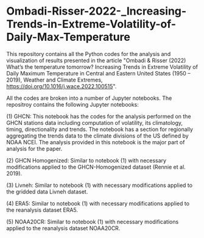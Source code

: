 # Ombadi-Risser-2022-_Increasing-Trends-in-Extreme-Volatility-of-Daily-Max-Temperature

This repository contains all the Python codes for the analysis and visualization of results presented in the article "Ombadi & Risser (2022) What’s the temperature tomorrow? Increasing Trends in Extreme Volatility of Daily Maximum Temperature in Central and Eastern United States (1950 – 2019), Weather and Climate Extremes, https://doi.org/10.1016/j.wace.2022.100515". 

All the codes are broken into a number of Jupyter notebooks. The repositroy contains the following Jupyter notebooks:

(1) GHCN: This notebook has the codes for the analysis performed on the GHCN stations data including computation of volatility, its climatology, timing, directionality and trends. The notebook has a section for regionally aggregating the trends data to the climate divisions of the US defined by NOAA NCEI. The analysis provided in this notebook is the major part of analysis for the paper.

(2) GHCN Homogenized: Similar to notebook (1) with necessary modifications applied to the GHCN-Homogenized dataset (Rennie et al. 2019).

(3) Livneh: Similar to notebook (1) with necessary modifications applied to the gridded data Livneh dataset.

(4) ERA5: Similar to notebook (1) with necessary modifications applied to the reanalysis dataset ERA5.

(5) NOAA20CR: Similar to notebook (1) with necessary modifications applied to the reanalysis dataset NOAA20CR.
